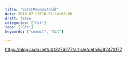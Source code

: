 ```yaml
---
title: "Git合并commit记录"
date: 2019-07-23T10:37:14+08:00
draft: false
categories: ["Git"]
tags: ["Git"]
keywords: ["commit", "Git"]

---
```


https://blog.csdn.net/u013276277/article/details/82470177

